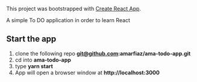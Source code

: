 This project was bootstrapped with [Create React App](https://github.com/facebookincubator/create-react-app).

A simple To DO application in order to learn React

## Start the app
1. clone the following repo <b>git@github.com:amarfiaz/ama-todo-app.git</b>
2. cd into <b>ama-todo-app</b>
3. type <b>yarn start</b>
4. App will open a browser window at <b>http://localhost:3000</b>